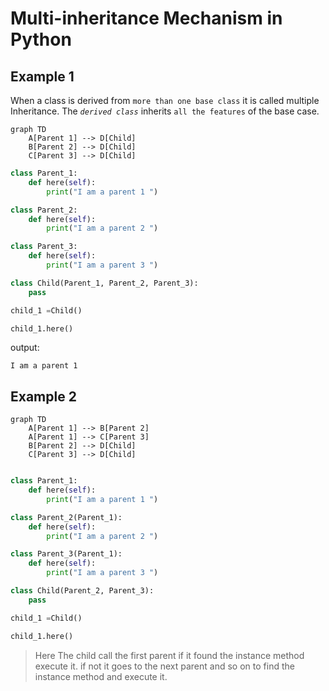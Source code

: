 # Multi-inheritance Mechanism in Python

## Example 1

When a class is derived from `more than one base class` it is called multiple Inheritance. The _`derived class`_ inherits `all the features` of the base case.

```mermaid
graph TD
    A[Parent 1] --> D[Child]
    B[Parent 2] --> D[Child]
    C[Parent 3] --> D[Child]

```

```python
class Parent_1:
    def here(self):
        print("I am a parent 1 ")

class Parent_2:
    def here(self):
        print("I am a parent 2 ")

class Parent_3:
    def here(self):
        print("I am a parent 3 ")

class Child(Parent_1, Parent_2, Parent_3):
    pass

child_1 =Child()

child_1.here() 
```

output:

```plaintext
I am a parent 1 

```

## Example 2

```mermaid
graph TD
    A[Parent 1] --> B[Parent 2]
    A[Parent 1] --> C[Parent 3]
    B[Parent 2] --> D[Child]
    C[Parent 3] --> D[Child]

```

```python

class Parent_1:
    def here(self):
        print("I am a parent 1 ")

class Parent_2(Parent_1):
    def here(self):
        print("I am a parent 2 ")

class Parent_3(Parent_1):
    def here(self):
        print("I am a parent 3 ")

class Child(Parent_2, Parent_3):
    pass

child_1 =Child()

child_1.here() 
```

> Here The child call the first parent if it found the instance method execute it. if not it goes to the next parent and so on to find the instance method and execute it.
